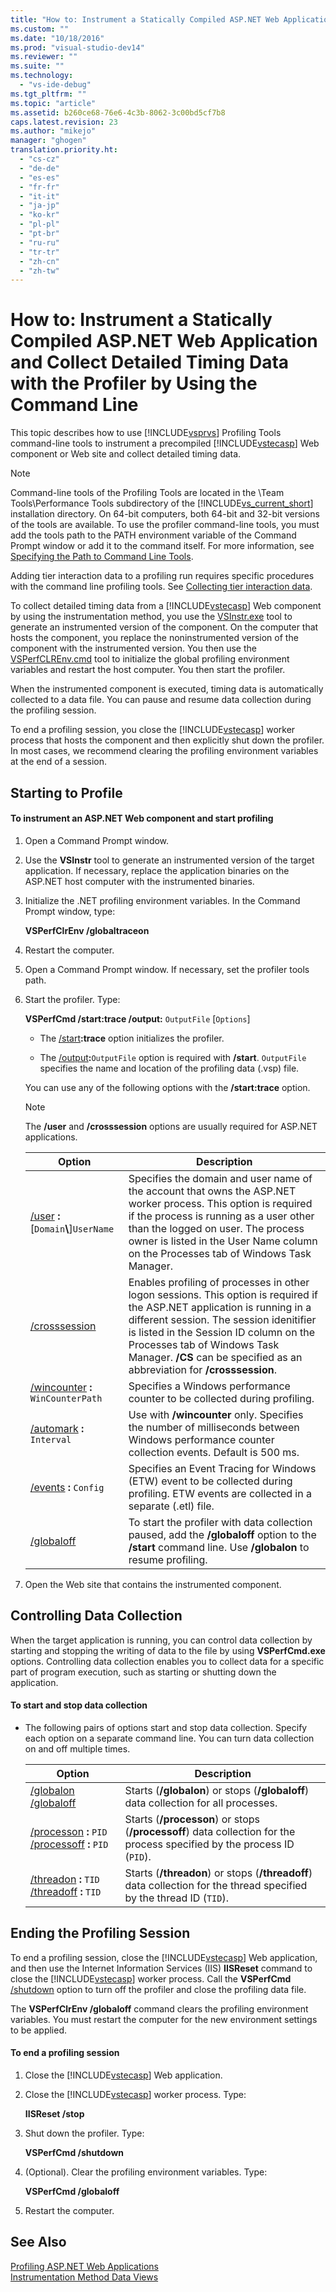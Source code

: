 ```yaml
---
title: "How to: Instrument a Statically Compiled ASP.NET Web Application and Collect Detailed Timing Data with the Profiler by Using the Command Line"
ms.custom: ""
ms.date: "10/18/2016"
ms.prod: "visual-studio-dev14"
ms.reviewer: ""
ms.suite: ""
ms.technology: 
  - "vs-ide-debug"
ms.tgt_pltfrm: ""
ms.topic: "article"
ms.assetid: b260ce68-76e6-4c3b-8062-3c00bd5cf7b8
caps.latest.revision: 23
ms.author: "mikejo"
manager: "ghogen"
translation.priority.ht: 
  - "cs-cz"
  - "de-de"
  - "es-es"
  - "fr-fr"
  - "it-it"
  - "ja-jp"
  - "ko-kr"
  - "pl-pl"
  - "pt-br"
  - "ru-ru"
  - "tr-tr"
  - "zh-cn"
  - "zh-tw"
---
```

# How to: Instrument a Statically Compiled ASP.NET Web Application and Collect Detailed Timing Data with the Profiler by Using the Command Line
This topic describes how to use [!INCLUDE[vsprvs](../codequality/includes/vsprvs_md.md)] Profiling Tools command-line tools to instrument a precompiled [!INCLUDE[vstecasp](../codequality/includes/vstecasp_md.md)] Web component or Web site and collect detailed timing data.  
  
> [!NOTE]
>  Command-line tools of the Profiling Tools are located in the \Team Tools\Performance Tools subdirectory of the [!INCLUDE[vs_current_short](../codequality/includes/vs_current_short_md.md)] installation directory. On 64-bit computers, both 64-bit and 32-bit versions of the tools are available. To use the profiler command-line tools, you must add the tools path to the PATH environment variable of the Command Prompt window or add it to the command itself. For more information, see [Specifying the Path to Command Line Tools](../profiling/specifying-the-path-to-profiling-tools-command-line-tools.md).  
>   
>  Adding tier interaction data to a profiling run requires specific procedures with the command line profiling tools. See [Collecting tier interaction data](../profiling/adding-tier-interaction-data-from-the-command-line.md).  
  
 To collect detailed timing data from a [!INCLUDE[vstecasp](../codequality/includes/vstecasp_md.md)] Web component by using the instrumentation method, you use the [VSInstr.exe](../profiling/vsinstr.md) tool to generate an instrumented version of the component. On the computer that hosts the component, you replace the noninstrumented version of the component with the instrumented version. You then use the [VSPerfCLREnv.cmd](../profiling/vsperfclrenv.md) tool to initialize the global profiling environment variables and restart the host computer. You then start the profiler.  
  
 When the instrumented component is executed, timing data is automatically collected to a data file. You can pause and resume data collection during the profiling session.  
  
 To end a profiling session, you close the [!INCLUDE[vstecasp](../codequality/includes/vstecasp_md.md)] worker process that hosts the component and then explicitly shut down the profiler. In most cases, we recommend clearing the profiling environment variables at the end of a session.  
  
## Starting to Profile  
  
#### To instrument an ASP.NET Web component and start profiling  
  
1.  Open a Command Prompt window.  
  
2.  Use the **VSInstr** tool to generate an instrumented version of the target application. If necessary, replace the application binaries on the ASP.NET host computer with the instrumented binaries.  
  
3.  Initialize the .NET profiling environment variables. In the Command Prompt window, type:  
  
     **VSPerfClrEnv /globaltraceon**  
  
4.  Restart the computer.  
  
5.  Open a Command Prompt window. If necessary, set the profiler tools path.  
  
6.  Start the profiler. Type:  
  
     **VSPerfCmd /start:trace /output:** `OutputFile` [`Options`]  
  
    -   The [/start](../profiling/start.md)**:trace** option initializes the profiler.  
  
    -   The [/output](../profiling/output.md)**:**`OutputFile` option is required with **/start**. `OutputFile` specifies the name and location of the profiling data (.vsp) file.  
  
     You can use any of the following options with the **/start:trace** option.  
  
    > [!NOTE]
    >  The **/user** and **/crosssession** options are usually required for ASP.NET applications.  
  
    |Option|Description|  
    |------------|-----------------|  
    |[/user](../profiling/user--vsperfcmd-.md) **:**[`Domain`**\\**]`UserName`|Specifies the domain and user name of the account that owns the ASP.NET worker process. This option is required if the process is running as a user other than the logged on user. The process owner is listed in the User Name column on the Processes tab of Windows Task Manager.|  
    |[/crosssession](../profiling/crosssession.md)|Enables profiling of processes in other logon sessions. This option is required if the ASP.NET application is running in a different session. The session idenitifier is listed in the Session ID column on the Processes tab of Windows Task Manager. **/CS** can be specified as an abbreviation for **/crosssession**.|  
    |[/wincounter](../profiling/wincounter.md) **:** `WinCounterPath`|Specifies a Windows performance counter to be collected during profiling.|  
    |[/automark](../profiling/automark.md) **:** `Interval`|Use with **/wincounter** only. Specifies the number of milliseconds between Windows performance counter collection events. Default is 500 ms.|  
    |[/events](../profiling/events--vsperfcmd-.md) **:** `Config`|Specifies an Event Tracing for Windows (ETW) event to be collected during profiling. ETW events are collected in a separate (.etl) file.|  
    |[/globaloff](../profiling/globalon-and-globaloff.md)|To start the profiler with data collection paused, add the **/globaloff** option to the **/start** command line. Use **/globalon** to resume profiling.|  
  
7.  Open the Web site that contains the instrumented component.  
  
## Controlling Data Collection  
 When the target application is running, you can control data collection by starting and stopping the writing of data to the file by using **VSPerfCmd.exe** options. Controlling data collection enables you to collect data for a specific part of program execution, such as starting or shutting down the application.  
  
#### To start and stop data collection  
  
-   The following pairs of options start and stop data collection. Specify each option on a separate command line. You can turn data collection on and off multiple times.  
  
    |Option|Description|  
    |------------|-----------------|  
    |[/globalon /globaloff](../profiling/globalon-and-globaloff.md)|Starts (**/globalon**) or stops (**/globaloff**) data collection for all processes.|  
    |[/processon](../profiling/processon-and-processoff.md) **:** `PID` [/processoff](../profiling/processon-and-processoff.md) **:** `PID`|Starts (**/processon**) or stops (**/processoff**) data collection for the process specified by the process ID (`PID`).|  
    |[/threadon](../profiling/threadon-and-threadoff.md) **:** `TID` [/threadoff](../profiling/threadon-and-threadoff.md) **:** `TID`|Starts (**/threadon**) or stops (**/threadoff**) data collection for the thread specified by the thread ID (`TID`).|  
  
## Ending the Profiling Session  
 To end a profiling session, close the [!INCLUDE[vstecasp](../codequality/includes/vstecasp_md.md)] Web application, and then use the Internet Information Services (IIS) **IISReset** command to close the [!INCLUDE[vstecasp](../codequality/includes/vstecasp_md.md)] worker process. Call the **VSPerfCmd** [/shutdown](../profiling/shutdown.md) option to turn off the profiler and close the profiling data file.  
  
 The **VSPerfClrEnv /globaloff** command clears the profiling environment variables. You must restart the computer for the new environment settings to be applied.  
  
#### To end a profiling session  
  
1.  Close the [!INCLUDE[vstecasp](../codequality/includes/vstecasp_md.md)] Web application.  
  
2.  Close the [!INCLUDE[vstecasp](../codequality/includes/vstecasp_md.md)] worker process. Type:  
  
     **IISReset /stop**  
  
3.  Shut down the profiler. Type:  
  
     **VSPerfCmd /shutdown**  
  
4.  (Optional). Clear the profiling environment variables. Type:  
  
     **VSPerfCmd /globaloff**  
  
5.  Restart the computer.  
  
## See Also  
 [Profiling ASP.NET Web Applications](../profiling/command-line-profiling-of-asp.net-web-applications.md)   
 [Instrumentation Method Data Views](../profiling/instrumentation-method-data-views.md)